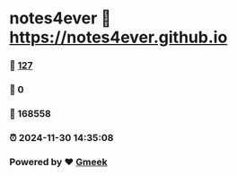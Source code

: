# notes4ever :link: https://notes4ever.github.io 
### :page_facing_up: [127](https://notes4ever.github.io/tag.html) 
### :speech_balloon: 0 
### :hibiscus: 168558 
### :alarm_clock: 2024-11-30 14:35:08 
### Powered by :heart: [Gmeek](https://github.com/Meekdai/Gmeek)
